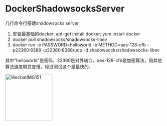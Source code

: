 # DockerShadowsocksServer

几行命令行搭建shadowsocks server

1. 安装最基础的docker: apt-get install docker; yum install docker
2. docker pull shadowsocks/shadowsocks-libev
3. docker run -e PASSWORD=helloworld -e METHOD=aes-128-cfb -p22360:8388 -p22360:8388/udp -d shadowsocks/shadowsocks-libev

其中"helloworld"是密码，22360是对外端口，aes-128-cfb是加密算法，用其他算法速度明显变慢，经过测试这个是最快的。

<img width="150" alt="WechatIMG151" src="https://user-images.githubusercontent.com/2038071/110611311-0f008000-81ca-11eb-97b4-18fb7aa1d941.png">

